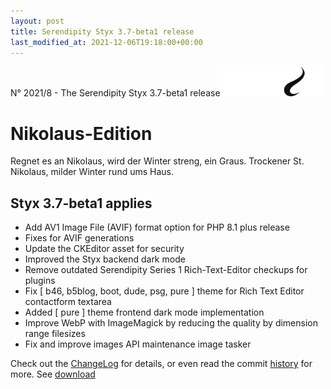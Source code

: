 ```yaml
---
layout: post
title: Serendipity Styx 3.7-beta1 release
last_modified_at: 2021-12-06T19:18:00+00:00
---
```


N° 2021/8 - The Serendipity Styx 3.7-beta1 release <img class="php8" src="/i/b/logo_php8_1.svg" alt="php8" width="160" height="48">

# Nikolaus-Edition

   Regnet es an Nikolaus,
   wird der Winter streng, ein Graus.
   Trockener St. Nikolaus,
   milder Winter rund ums Haus.

## Styx 3.7-beta1 applies

  - Add AV1 Image File (AVIF) format option for PHP 8.1 plus release
  - Fixes for AVIF generations
  - Update the CKEditor asset for security
  - Improved the Styx backend dark mode
  - Remove outdated Serendipity Series 1 Rich-Text-Editor checkups for plugins
  - Fix [ b46, b5blog, boot, dude, psg, pure ] theme for Rich Text Editor contactform textarea
  - Added [ pure ] theme frontend dark mode implementation
  - Improve WebP with ImageMagick by reducing the quality by dimension range filesizes
  - Fix and improve images API maintenance image tasker

Check out the [ChangeLog](https://github.com/ophian/styx/blob/3.7-beta1/docs/NEWS) for details, or even read the commit [history](https://github.com/ophian/styx/commits/3.7-beta1) for more. See [download](https://github.com/ophian/styx/releases/tag/3.7-beta1)

